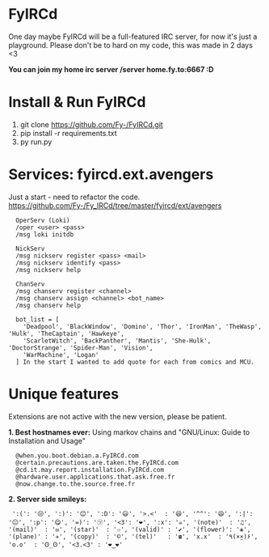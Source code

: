 FyIRCd
======

One day maybe FyIRCd will be a full-featured IRC server, for now it's just a playground. 
Please don't be to hard on my code, this was made in 2 days <3

**You can join my home irc server /server home.fy.to:6667 :D**

# Install & Run FyIRCd
1. git clone https://github.com/Fy-/FyIRCd.git
2. pip install -r requirements.txt
3. py run.py

# Services: fyircd.ext.avengers
Just a start - need to refactor the code.
https://github.com/Fy-/Fy_IRCd/tree/master/fyircd/ext/avengers
```
  OperServ (Loki)
  /oper <user> <pass>
  /msg loki initdb
  
  NickServ
  /msg nickserv register <pass> <mail>
  /msg nickserv identify <pass>
  /msg nickserv help
  
  ChanServ
  /msg chanserv register <channel>
  /msg chanserv assign <channel> <bot_name>
  /msg chanserv help
  
  bot_list = [
    'Deadpool', 'BlackWindow', 'Domino', 'Thor', 'IronMan', 'TheWasp', 'Hulk', 'TheCaptain', 'Hawkeye',
    'ScarletWitch', 'BackPanther', 'Mantis', 'She-Hulk', 'DoctorStrange', 'Spider-Man', 'Vision',
    'WarMachine', 'Logan'
  ] In the start I wanted to add quote for each from comics and MCU.
```

# Unique features
Extensions are not active with the new version, please be patient.

__1. Best hostnames ever:__ Using markov chains and "GNU/Linux: Guide to Installation and Usage"
```
  @when.you.boot.debian.a.FyIRCd.com
  @certain.precautions.are.taken.the.FyIRCd.com
  @cd.it.may.report.installation.FyIRCd.com
  @hardware.user.applications.that.ask.free.fr
  @now.change.to.the.source.free.fr
```
__2. Server side smileys:__
```
 ':(': '😒', ':)': '😊', ':D': '😃', '>.<'  : '😆', '^^': '😄', ':|': '😐', ':p': '😋', '=)': '㋡', '<3': '❤', ':x': '☠', '(note)'  : '♫', '(mail)'  : '✉', '(star)'  : '✩', '(valid)' : '✔', '(flower)': '❀', '(plane)' : '✈', '(copy)'  : '©', '(tel)'   : '☎', 'x.x'  : '٩(×̯×)۶', 'o.o'  : 'Ꙩ_Ꙩ', '<3.<3' : '❤‿❤'
```


